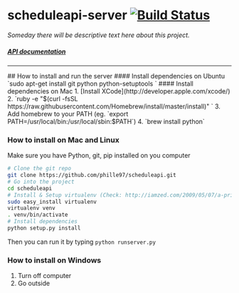 # scheduleapi-server [![Build Status](https://drone.io/github.com/phille97/scheduleapi-server/status.png?skip_githubcache=123)](https://drone.io/github.com/phille97/scheduleapi-server/latest)


*Someday there will be descriptive text here about this project.*
##### [API documentation](https://github.com/phille97/scheduleapi-server/blob/master/api_doc.md)
<hr>
## How to install and run the server
#### Install dependencies on Ubuntu
`sudo apt-get install git python python-setuptools `
#### Install dependencies on Mac 
1. [Install XCode](http://developer.apple.com/xcode/)
2. `ruby -e "$(curl -fsSL https://raw.githubusercontent.com/Homebrew/install/master/install)" `
3. Add homebrew to your PATH (eg. `export PATH=/usr/local/bin:/usr/local/sbin:$PATH`)
4. `brew install python`

### How to install on Mac and Linux
Make sure you have Python, git, pip installed on you computer
```bash
# Clone the git repo
git clone https://github.com/phille97/scheduleapi.git
# Go into the project
cd scheduleapi
# Install & Setup virtualenv (Check: http://iamzed.com/2009/05/07/a-primer-on-virtualenv/)
sudo easy_install virtualenv
virtualenv venv
. venv/bin/activate 
# Install dependencies
python setup.py install

```
Then you can run it by typing `python runserver.py`
### How to install on Windows
1. Turn off computer
2. Go outside
